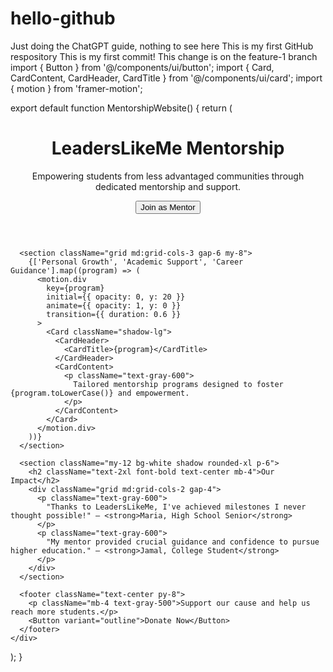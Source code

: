 # hello-github
Just doing the ChatGPT guide, nothing to see here
This is my first GitHub respository
This is my first commit!
This change is on the feature-1 branch
import { Button } from '@/components/ui/button';
import { Card, CardContent, CardHeader, CardTitle } from '@/components/ui/card';
import { motion } from 'framer-motion';

export default function MentorshipWebsite() {
  return (
    <div className="bg-gray-50 min-h-screen p-6">
      <header className="text-center py-10">
        <h1 className="text-4xl font-bold mb-3">LeadersLikeMe Mentorship</h1>
        <p className="text-lg text-gray-600">
          Empowering students from less advantaged communities through dedicated mentorship and support.
        </p>
        <Button className="mt-5">Join as Mentor</Button>
      </header>

      <section className="grid md:grid-cols-3 gap-6 my-8">
        {['Personal Growth', 'Academic Support', 'Career Guidance'].map((program) => (
          <motion.div
            key={program}
            initial={{ opacity: 0, y: 20 }}
            animate={{ opacity: 1, y: 0 }}
            transition={{ duration: 0.6 }}
          >
            <Card className="shadow-lg">
              <CardHeader>
                <CardTitle>{program}</CardTitle>
              </CardHeader>
              <CardContent>
                <p className="text-gray-600">
                  Tailored mentorship programs designed to foster {program.toLowerCase()} and empowerment.
                </p>
              </CardContent>
            </Card>
          </motion.div>
        ))}
      </section>

      <section className="my-12 bg-white shadow rounded-xl p-6">
        <h2 className="text-2xl font-bold text-center mb-4">Our Impact</h2>
        <div className="grid md:grid-cols-2 gap-4">
          <p className="text-gray-600">
            "Thanks to LeadersLikeMe, I've achieved milestones I never thought possible!" – <strong>Maria, High School Senior</strong>
          </p>
          <p className="text-gray-600">
            "My mentor provided crucial guidance and confidence to pursue higher education." – <strong>Jamal, College Student</strong>
          </p>
        </div>
      </section>

      <footer className="text-center py-8">
        <p className="mb-4 text-gray-500">Support our cause and help us reach more students.</p>
        <Button variant="outline">Donate Now</Button>
      </footer>
    </div>
  );
}
